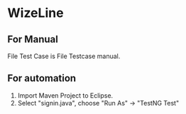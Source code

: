 # WizeLine
## For Manual
File Test Case is File Testcase manual.
## For automation
1. Import Maven Project to Eclipse.
2. Select "signin.java", choose "Run As" -> "TestNG Test"